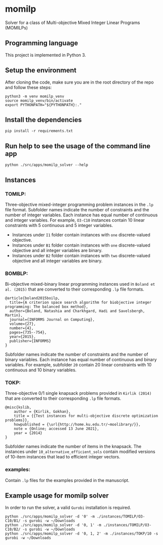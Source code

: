 # momilp
Solver for a class of Multi-objective Mixed Integer Linear Programs (MOMILPs)

## Programming language
This project is implemented in Python 3.

## Setup the environment
After cloning the code, make sure you are in the root directory of the repo and follow these steps:
```
python3 -m venv momilp_venv
source momilp_venv/bin/activate
export PYTHONPATH="${PYTHONPATH}:."
```

## Install the dependencies
```
pip install -r requirements.txt
```

## Run help to see the usage of the command line app
```
python ./src/apps/momilp_solver --help
```

## Instances
### TOMILP:
Three-objective mixed-integer programming problem instances in the `.lp` file format. Subfolder names indicate the number of constraints and 
the number of integer variables. Each instance has equal number of continuous and integer variables. For example, `O3-C10` instances contain 10 linear constraints with 5 continuous and 5 integer variables. 
- Instances under `I1` folder contain instances with `one` discrete-valued objective.
- Instances under `B1` folder contain instances with `one` discrete-valued objective and all integer variables are binary.
- Instances under `B2` folder contain instances with `two` discrete-valued objective and all integer variables are binary.

### BOMBLP:
Bi-objective mixed-binary linear programming instances used in `Boland et al. (2015)` that are converted to their corresponding `.lp` file formats.
```
@article{boland2015boilp,
  title={A criterion space search algorithm for biobjective integer programming: The balanced box method},
  author={Boland, Natashia and Charkhgard, Hadi and Savelsbergh, Martin},
  journal={INFORMS Journal on Computing},
  volume={27},
  number={4},
  pages={735--754},
  year={2015},
  publisher={INFORMS}
}
```
Subfolder names indicate the number of constraints and 
the number of binary variables. Each instance has equal number of continuous and binary variables. For example, subfolder `20` contain 20 linear constraints with 10 continuous and 10 binary variables.

### TOKP:
Three-objective 0/1 single knapsack problems provided in `Kirlik (2014)` that are converted to their corresponding `.lp` file formats.
```
@misc{kslib,
    author = {Kirlik, Gokhan},
    title = {{Test instances for multi-objective discrete optimization problems}},
    howpublished = {\url{http://home.ku.edu.tr/~moolibrary/}},
    note = {Online; accessed 13 June 2021},
    year = {2014}
}
```
Subfolder names indicate the number of items in the knapsack. The instances under `10_alternative_efficient_sols` contain
modified versions of 10-item instances that lead to efficient integer vectors.

### examples:
Contain `.lp` files for the examples provided in the manuscript.

## Example usage for momilp solver
In order to run the solver, a valid `Gurobi` installation is required.
```
python ./src/apps/momilp_solver -d '0' -m ./instances/TOMILP/O3-C10/B1/ -s gurobi -w ~/Downloads
python ./src/apps/momilp_solver -d '0, 1' -m ./instances/TOMILP/O3-C10/B2/ -s gurobi -w ~/Downloads
python ./src/apps/momilp_solver -d '0, 1, 2' -m ./instances/TOKP/10 -s gurobi -w ~/Downloads
```
